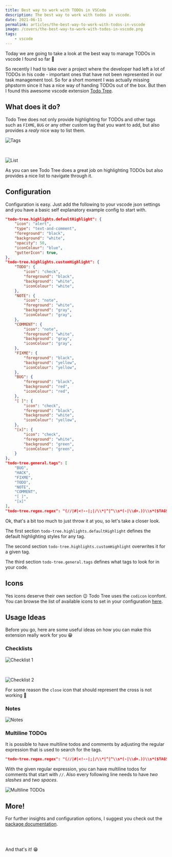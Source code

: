 ```yaml
---
title: Best way to work with TODOs in VSCode
description: The best way to work with todos in vscode.
date: 2021-06-11
permalink: articles/the-best-way-to-work-with-todos-in-vscode
image: /covers/the-best-way-to-work-with-todos-in-vscode.png
tags: 
    - vscode
---
```


Today we are going to take a look at the best way to manage TODOs in vscode I found so far 🤩

<!-- more -->

So recently I had to take over a project where the developer had left a lot of TODOs in his code - important ones that have not been represented in our task management tool. So for a short moment I was actually missing phpstorm since it has a nice way of handing TODOs out of the box. But then I found this awesome vscode extension [Todo Tree](https://marketplace.visualstudio.com/items?itemName=Gruntfuggly.todo-tree).

## What does it do?

Todo Tree does not only provide highlighting for TODOs and other tags such as `FIXME`, `BUG` or any other custom tag that you want to add, but also provides a _realy_ nice way to list them.

![Tags](./tags.png)

<br />

![List](./list.png)

As you can see Todo Tree does a great job on highlighting TODOs but also provides a nice list to navigate through it.

## Configuration

Configuration is easy. Just add the following to your vscode json settings and you have a basic self explanatory example config to start with.

```json
"todo-tree.highlights.defaultHighlight": {
    "icon": "alert",
    "type": "text-and-comment",
    "foreground": "black",
    "background": "white",
    "opacity": 50,
    "iconColour": "blue",
    "gutterIcon": true,
},
"todo-tree.highlights.customHighlight": {
    "TODO": {
        "icon": "check",
        "foreground": "black",
        "background": "white",
        "iconColour": "white",
    },
    "NOTE": {
        "icon": "note",
        "foreground": "white",
        "background": "gray",
        "iconColour": "gray",
    },
    "COMMENT": {
        "icon": "note",
        "foreground": "white",
        "background": "gray",
        "iconColour": "gray",
    },
    "FIXME": {
        "foreground": "black",
        "background": "yellow",
        "iconColour": "yellow",
    },
    "BUG": {
        "foreground": "black",
        "background": "red",
        "iconColour": "red",
    },
    "[ ]": {
        "icon": "check",
        "foreground": "black",
        "background": "white",
        "iconColour": "yellow",
    },
    "[x]": {
        "icon": "check",
        "foreground": "white",
        "background": "green",
        "iconColour": "green",
    }
},
"todo-tree.general.tags": [
    "BUG",
    "HACK",
    "FIXME",
    "TODO",
    "NOTE",
    "COMMENT",
    "[ ]",
    "[x]"
],
"todo-tree.regex.regex": "(//|#|<!--|;|/\\*|^|^\\s*(-|\\d+.))\\s*($TAGS).*(\\n\\s*//\\s{2,}.*)*",
```

Ok, that's a bit too much to just throw it at you, so let's take a closer look.

The first section `todo-tree.highlights.defaultHighlight` defines the default highlighting styles for any tag.

The second section `todo-tree.highlights.customHighlight` overwrites it for a given tag.

The third section `todo-tree.general.tags` defines what tags to look for in your code.

## Icons

Yes icons deserve their own section 😉 Todo Tree uses the `codicon` iconfont. You can browse the list of available icons to set in your configuration [here](https://microsoft.github.io/vscode-codicons/dist/codicon.html).

## Usage Ideas

Before you go, here are some useful ideas on how you can make this extension really work for you 😁

### Checklists

![Checklist 1](./checklist-1.png)

<br />

![Checklist 2](./checklist-2.png)

For some reason the `close` icon that should represent the cross is not working 🤔

### Notes

![Notes](./notes.png)

### Multiline TODOs

It is possible to have multiline todos and comments by adjusting the regular expression that is used to search for the tags.

```json
"todo-tree.regex.regex": "(//|#|<!--|;|/\\*|^|^\\s*(-|\\d+.))\\s*($TAGS).*(\\n\\s*//\\s{2,}.*)*",
```

With the given regular expression, you can have multiline todos for comments that start with `//`. Also every following line needs to have _two slashes_ and _two spaces_.

![Multiline TODOs](./multiline-todos.png)

## More!

For further insights and configuration options, I suggest you check out the [package documentation](https://github.com/Gruntfuggly/todo-tree).

<br>
<br>

And that's it! 😁